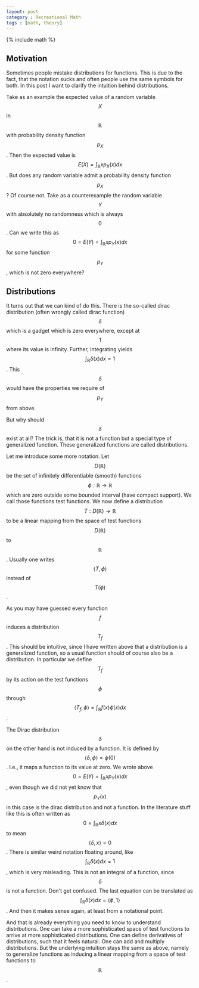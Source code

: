 ```yaml
---
layout: post
category : Recreational Math
tags : [math, theory]
---
```

{% include math %}

## Motivation
Sometimes people mistake distributions for functions. This is due to
the fact, that the notation sucks and often people use the same
symbols for both. In this post I want to clarify the intuition behind
distributions.

Take as an example the expected value of a random variable $$X$$ in
$$\mathbb{R}$$ with
probability density function $$p_X$$. Then the expected value is
$$E(X)=\int_\mathbb{R} x p_X(x) dx$$.
But does any random variable admit a probability density function
$$p_X$$? Of course not. Take as a counterexample the random variable
$$Y$$ with absolutely no randomness which is always $$0$$. Can we
write this as $$0=E(Y)=\int_\mathbb{R} x p_Y(x) dx$$ for some function
$$p_Y$$, which is not zero everywhere?

## Distributions
It turns out that we can kind of do this. There is the so-called dirac
distribution (often wrongly called dirac function) $$\delta$$ which is a gadget which is zero everywhere,
except at $$1$$ where its value is infinity. Further, integrating
yields $$\int_\mathbb{R} \delta(x) dx=1$$.
This $$\delta$$ would have the properties we require of $$p_Y$$ from
above.

But why should $$\delta$$ exist at all? The trick is, that it is not a
function but a special type of generalized function. These generalized
functions are called distributions.

Let me introduce some more
notation. Let $$D(\mathbb{R})$$ be the set of infinitely
differentiable (smooth) functions
$$\phi:\mathbb{R}\rightarrow\mathbb{R}$$ which are zero outside some
bounded interval (have compact support). We call those functions test
functions.
We now define a distribution $$T:D(\mathbb{R})\rightarrow\mathbb{R}$$ to be a linear mapping from the space of
test functions $$D(\mathbb{R})$$ to $$\mathbb{R}$$. Usually one writes
$$\langle T, \phi\rangle$$ instead of $$T(\phi)$$.

As you may have guessed every function $$f$$ induces a distribution
$$T_f$$. This should be intuitive, since I have written above that a
distribution is a generalized function, so a usual function should of course
also be a distribution.
In particular we define $$T_f$$ by its action on the test functions
$$\phi$$ through $$\langle T_f, \phi\rangle=\int_\mathbb{R} f(x)
\phi(x)dx$$.

The Dirac distribution $$\delta$$ on the other hand is not induced by
a function. It is defined by $$\langle \delta, \phi\rangle=\phi(0)$$.
I.e., it maps a function to its value at zero.
We wrote above $$0=E(Y)=\int_\mathbb{R} x p_Y(x) dx$$, even though we
did not yet know that $$p_Y(x)$$ in this case is the dirac
distribution and not a function.
In the literature stuff like this is often written as
$$0=\int_\mathbb{R} x \delta(x) dx$$ to mean $$\langle\delta,
x\rangle=0$$. There is similar weird notation floating around, like
$$\int_\mathbb{R} \delta(x) dx=1$$, which is very misleading.
This is not an integral of a function, since $$\delta$$ is not a
function. Don't get confused. The last equation can be translated as
$$\int_\mathbb{R} \delta(x) dx=\langle \phi, 1\rangle$$. And then it
makes sense again, at least from a notational point.

And that is already everything you need to know to understand
distributions. One can take a more sophisticated space of test
functions to arrive at more sophisticated distributions. One can
define derivatives of distributions, such that it feels natural. One
can add and multiply distributions. But the underlying intuition stays
the same as above, namely to generalize functions as inducing a
linear mapping from a space of test functions to $$\mathbb{R}$$.
